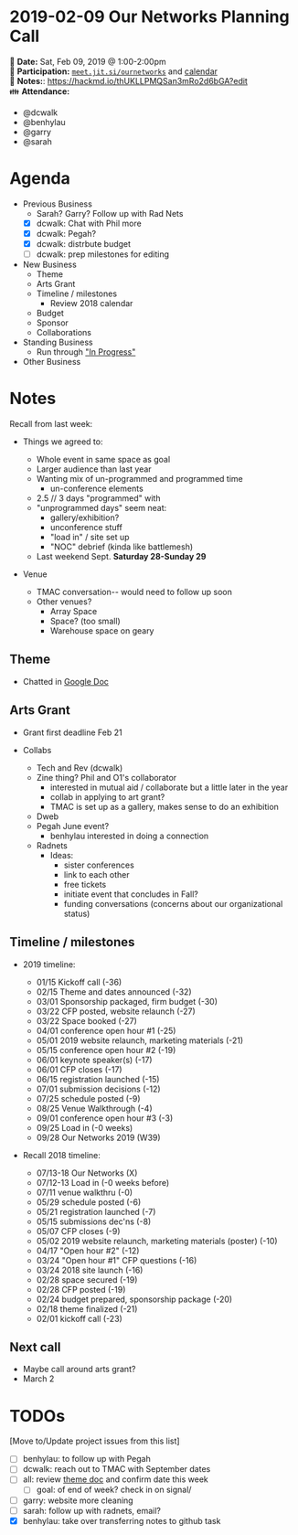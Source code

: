 # 2019-02-09 Our Networks Planning Call

:date: **Date:** Sat, Feb 09, 2019 @ 1:00-2:00pm  
:raising_hand: **Participation:** [`meet.jit.si/ournetworks`](https://meet.jit.si/ournetworks) and [calendar](https://calendar.google.com/calendar/embed?src=aers7atolh0uurlfmkoki9kikg%40group.calendar.google.com&ctz=America%2FToronto)  
:notebook: **Notes:**: https://hackmd.io/thUKLLPMQSan3mRo2d6bGA?edit  
:family: **Attendance:**
- @dcwalk
- @benhylau
- @garry
- @sarah

# Agenda

- Previous Business
    - Sarah? Garry? Follow up with Rad Nets
    - [x] dcwalk: Chat with Phil more
    - [x] dcwalk: Pegah?
    - [x] dcwalk: distrbute budget
    - [ ] dcwalk: prep milestones for editing
- New Business
    - Theme
    - Arts Grant
    - Timeline / milestones
        - Review 2018 calendar
    - Budget
    - Sponsor
    - Collaborations
- Standing Business
  - Run through ["In Progress"](https://github.com/ournetworks/2019/projects/1)
- Other Business

# Notes

Recall from last week:
- Things we agreed to:
    - Whole event in same space as goal
    - Larger audience than last year
    - Wanting mix of un-programmed and programmed time
        - un-conference elements
    - 2.5 // 3 days "programmed" with
    - "unprogrammed days" seem neat:
        - gallery/exhibition?
        - unconference stuff
        - "load in" / site set up
        - "NOC" debrief (kinda like battlemesh)
    - Last weekend Sept. **Saturday 28-Sunday 29**

- Venue
    - TMAC conversation-- would need to follow up soon
    - Other venues?
        - Array Space
        - Space? (too small)
        - Warehouse space on geary

## Theme

- Chatted in [Google Doc](https://docs.google.com/document/d/12o3Nkqy3eJGD5xqr-D_uuSy-nfsJ55jmcVTPcjjvT-I/edit#)

## Arts Grant

- Grant first deadline Feb 21

- Collabs
    - Tech and Rev (dcwalk)
    - Zine thing? Phil and O1's collaborator
        - interested in mutual aid / collaborate but a little later in the year
        - collab in applying to art grant?
        - TMAC is set up as a gallery, makes sense to do an exhibition
    - Dweb
    - Pegah June event?
        - benhylau interested in doing a connection
    - Radnets
        - Ideas:
            - sister conferences
            - link to each other
            - free tickets
            - initiate event that concludes in Fall?
            - funding conversations (concerns about our organizational status)

## Timeline / milestones

- 2019 timeline:
    - 01/15 Kickoff call (-36) 
    - 02/15 Theme and dates announced (-32)
    - 03/01 Sponsorship packaged, firm budget (-30)
    - 03/22 CFP posted, website relaunch (-27)
    - 03/22 Space booked (-27)
    - 04/01 conference open hour #1 (-25)
    - 05/01 2019 website relaunch, marketing materials (-21)
    - 05/15 conference open hour #2 (-19)
    - 06/01 keynote speaker(s) (-17)
    - 06/01 CFP closes (-17)
    - 06/15 registration launched (-15)
    - 07/01 submission decisions (-12)
    - 07/25 schedule posted (-9)
    - 08/25 Venue Walkthrough (-4)
    - 09/01 conference open hour #3 (-3)
    - 09/25 Load in (-0 weeks)
    - 09/28 Our Networks 2019 (W39)

- Recall 2018 timeline: 
    - 07/13-18 Our Networks (X)
    - 07/12-13 Load in (-0 weeks before)
    - 07/11 venue walkthru (-0)
    - 05/29 schedule posted (-6)
    - 05/21 registration launched (-7)
    - 05/15 submissions dec'ns (-8)
    - 05/07 CFP closes (-9)
    - 05/02 2019 website relaunch, marketing materials (poster) (-10)
    - 04/17 "Open hour #2" (-12)
    - 03/24 "Open hour #1" CFP questions (-16)
    - 03/24 2018 site launch (-16)
    - 02/28 space secured (-19)
    - 02/28 CFP posted (-19)
    - 02/24 budget prepared, sponsorship package (-20)
    - 02/18 theme finalized (-21)
    - 02/01 kickoff call (-23)

## Next call

- Maybe call around arts grant?
- March 2

# TODOs

[Move to/Update project issues from this list]

- [ ] benhylau: to follow up with Pegah
- [ ] dcwalk: reach out to TMAC with September dates
- [ ] all: review [theme doc](https://docs.google.com/document/d/12o3Nkqy3eJGD5xqr-D_uuSy-nfsJ55jmcVTPcjjvT-I/edit#) and confirm date this week
    - [ ] goal: of end of week? check in on signal/
- [ ] garry: website more cleaning
- [ ] sarah: follow up with radnets, email?
- [x] benhylau: take over transferring notes to github task
